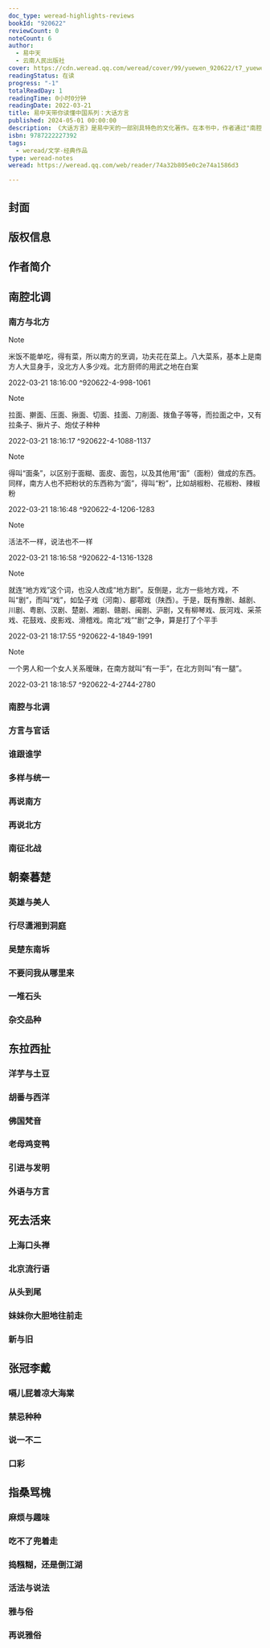 ```yaml
---
doc_type: weread-highlights-reviews
bookId: "920622"
reviewCount: 0
noteCount: 6
author:
  - 易中天
  - 云南人民出版社
cover: https://cdn.weread.qq.com/weread/cover/99/yuewen_920622/t7_yuewen_9206221716888409.jpg
readingStatus: 在读
progress: "-1"
totalReadDay: 1
readingTime: 0小时0分钟
readingDate: 2022-03-21
title: 易中天带你读懂中国系列：大话方言
published: 2024-05-01 00:00:00
description: 《大话方言》是易中天的一部别具特色的文化著作。在本书中，作者通过"南腔北调""朝秦暮楚""东拉西扯""死去活来""张冠李戴""指桑骂槐"六个部分，对中国各地方言文化进行全面考察，并以其一贯风趣诙谐的笔调进行阐释，内容穿古越今、走州过省，追溯方言起源，展现方言特色，充满了奇闻异趣，读时忍俊不禁欲罢不能，常有恍然大悟眼界大开之感，令人回味无穷。
isbn: 9787222227392
tags:
  - weread/文学-经典作品
type: weread-notes
weread: https://weread.qq.com/web/reader/74a32b805e0c2e74a1586d3

---
```



## 封面

## 版权信息

## 作者简介

## 南腔北调

### 南方与北方

> [!NOTE] 
> 米饭不能单吃，得有菜，所以南方的烹调，功夫花在菜上。八大菜系，基本上是南方人大显身手，没北方人多少戏。北方厨师的用武之地在白案
> 
> 2022-03-21 18:16:00 ^920622-4-998-1061

> [!NOTE] 
> 拉面、擀面、压面、揪面、切面、挂面、刀削面、拨鱼子等等，而拉面之中，又有拉条子、揪片子、炮仗子种种
> 
> 2022-03-21 18:16:17 ^920622-4-1088-1137

> [!NOTE] 
> 得叫“面条”，以区别于面糊、面皮、面包，以及其他用“面”（面粉）做成的东西。同样，南方人也不把粉状的东西称为“面”，得叫“粉”，比如胡椒粉、花椒粉、辣椒粉
> 
> 2022-03-21 18:16:48 ^920622-4-1206-1283

> [!NOTE] 
> 活法不一样，说法也不一样
> 
> 2022-03-21 18:16:58 ^920622-4-1316-1328

> [!NOTE] 
> 就连“地方戏”这个词，也没人改成“地方剧”。反倒是，北方一些地方戏，不叫“剧”，而叫“戏”，如坠子戏（河南）、郿鄠戏（陕西）。于是，既有豫剧、越剧、川剧、粤剧、汉剧、楚剧、湘剧、赣剧、闽剧、沪剧，又有柳琴戏、辰河戏、采茶戏、花鼓戏、皮影戏、滑稽戏。南北“戏”“剧”之争，算是打了个平手
> 
> 2022-03-21 18:17:55 ^920622-4-1849-1991

> [!NOTE] 
> 一个男人和一个女人关系暧昧，在南方就叫“有一手”，在北方则叫“有一腿”。
> 
> 2022-03-21 18:18:57 ^920622-4-2744-2780

### 南腔与北调

### 方言与官话

### 谁跟谁学

### 多样与统一

### 再说南方

### 再说北方

### 南征北战

## 朝秦暮楚

### 英雄与美人

### 行尽潇湘到洞庭

### 吴楚东南坼

### 不要问我从哪里来

### 一堆石头

### 杂交品种

## 东拉西扯

### 洋芋与土豆

### 胡番与西洋

### 佛国梵音

### 老母鸡变鸭

### 引进与发明

### 外语与方言

## 死去活来

### 上海口头禅

### 北京流行语

### 从头到尾

### 妹妹你大胆地往前走

### 新与旧

## 张冠李戴

### 嗝儿屁着凉大海棠

### 禁忌种种

### 说一不二

### 口彩

## 指桑骂槐

### 麻烦与趣味

### 吃不了兜着走

### 捣糨糊，还是倒江湖

### 活法与说法

### 雅与俗

### 再说雅俗

